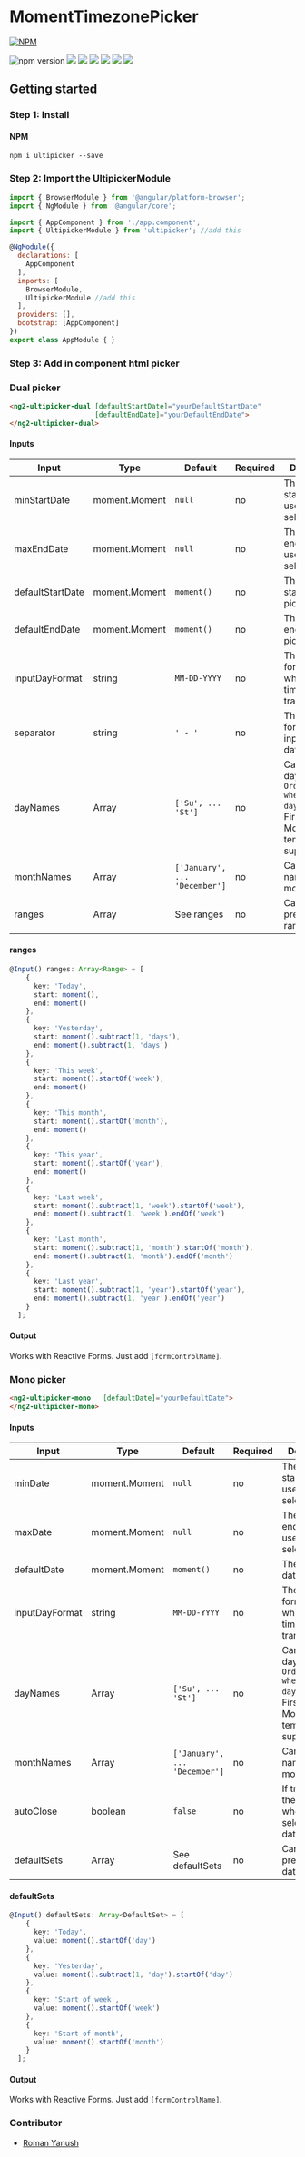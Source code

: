 # MomentTimezonePicker
[![NPM](https://nodei.co/npm/ultipicker.png)](https://nodei.co/npm/ultipicker/)

![npm version](https://img.shields.io/npm/v/ultipicker.svg?style=flat-square)
![](https://img.shields.io/npm/l/ultipicker.svg?style=flat-square)
![](https://img.shields.io/npm/dt/ultipicker.svg?style=flat-square)
![](https://img.shields.io/github/last-commit/romko775/ng2-ultipicker.svg?style=flat-square)
![](https://img.shields.io/github/repo-size/romko775/ng2-ultipicker.svg?style=flat-square)
![](https://img.shields.io/github/languages/code-size/romko775/ng2-ultipicker.svg?style=flat-square)
![](https://img.shields.io/github/languages/count/romko775/ng2-ultipicker.svg?style=flat-square)

## Getting started
### Step 1: Install 

#### NPM
```shell
npm i ultipicker --save
```

### Step 2: Import the UltipickerModule
```js
import { BrowserModule } from '@angular/platform-browser';
import { NgModule } from '@angular/core';

import { AppComponent } from './app.component';
import { UltipickerModule } from 'ultipicker'; //add this

@NgModule({
  declarations: [
    AppComponent
  ],
  imports: [
    BrowserModule,
    UltipickerModule //add this
  ],
  providers: [],
  bootstrap: [AppComponent]
})
export class AppModule { }
```

### Step 3: Add in component html picker

### Dual picker <ng2-ultipicker-dual>

```html
<ng2-ultipicker-dual [defaultStartDate]="yourDefaultStartDate"
                     [defaultEndDate]="yourDefaultEndDate">
</ng2-ultipicker-dual>
```

#### Inputs
| Input | Type | Default | Required | Description |
| ----- | ---- | ------- | -------- | ----------- |
| minStartDate | moment.Moment | `null` | no | The minimal start date that user can select |
| maxEndDate | moment.Moment | `null` | no | The maximal end date that user can select |
| defaultStartDate | moment.Moment | `moment()` | no | The date of start date picker |
| defaultEndDate | moment.Moment | `moment()` | no | The date of end date picker |
| inputDayFormat | string | `MM-DD-YYYY` | no | The date format in which moment time transforms |
| separator | string | `' - '` | no | The separator for readonly input between dates |
| dayNames | Array<string> | `['Su', ... 'St']` | no | Can set local day names. `Order only when first day is Sunday`. First day Monday temporary not supported |
| monthNames | Array<string> | `['January', ... 'December']` | no | Can set local names for months |
| ranges | Array<Range> | See ranges | no | Can set predetermined ranges | 

#### ranges

```ts
@Input() ranges: Array<Range> = [
    {
      key: 'Today',
      start: moment(),
      end: moment()
    },
    {
      key: 'Yesterday',
      start: moment().subtract(1, 'days'),
      end: moment().subtract(1, 'days')
    },
    {
      key: 'This week',
      start: moment().startOf('week'),
      end: moment()
    },
    {
      key: 'This month',
      start: moment().startOf('month'),
      end: moment()
    },
    {
      key: 'This year',
      start: moment().startOf('year'),
      end: moment()
    },
    {
      key: 'Last week',
      start: moment().subtract(1, 'week').startOf('week'),
      end: moment().subtract(1, 'week').endOf('week')
    },
    {
      key: 'Last month',
      start: moment().subtract(1, 'month').startOf('month'),
      end: moment().subtract(1, 'month').endOf('month')
    },
    {
      key: 'Last year',
      start: moment().subtract(1, 'year').startOf('year'),
      end: moment().subtract(1, 'year').endOf('year')
    }
  ];
```

#### Output
Works with Reactive Forms. Just add `[formControlName]`.


### Mono picker <ng2-ultipicker-mono>
```html
<ng2-ultipicker-mono   [defaultDate]="yourDefaultDate">
</ng2-ultipicker-mono>
```

#### Inputs
| Input | Type | Default | Required | Description |
| ----- | ---- | ------- | -------- | ----------- |
| minDate | moment.Moment | `null` | no | The minimal start date that user can select |
| maxDate | moment.Moment | `null` | no | The maximal end date that user can select |
| defaultDate | moment.Moment | `moment()` | no | The default date of picker |
| inputDayFormat | string | `MM-DD-YYYY` | no | The date format in which moment time transforms |
| dayNames | Array<string> | `['Su', ... 'St']` | no | Can set local day names. `Order only when first day is Sunday`. First day Monday temporary not supported |
| monthNames | Array<string> | `['January', ... 'December']` | no | Can set local names for months |
| autoClose | boolean | `false` | no | If true closes the picker when user selected the date |
| defaultSets | Array<DefaultSet> | See defaultSets| no | Can set predetermined date sets |

#### defaultSets

```ts
@Input() defaultSets: Array<DefaultSet> = [
    {
      key: 'Today',
      value: moment().startOf('day')
    },
    {
      key: 'Yesterday',
      value: moment().subtract(1, 'day').startOf('day')
    },
    {
      key: 'Start of week',
      value: moment().startOf('week')
    },
    {
      key: 'Start of month',
      value: moment().startOf('month')
    }
  ];
```

#### Output
Works with Reactive Forms. Just add `[formControlName]`.

### Contributor
- [Roman Yanush](https://github.com/Romko775/)
